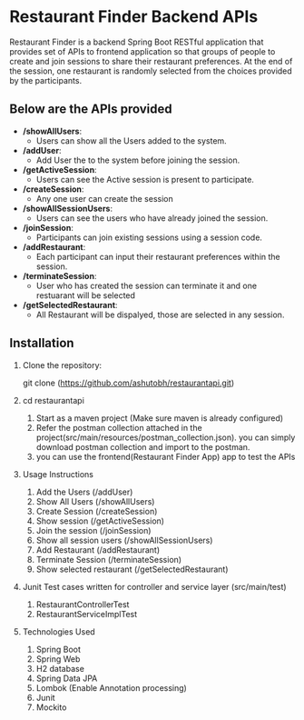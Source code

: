 # Restaurant Finder Backend APIs

Restaurant Finder is a backend Spring Boot RESTful application that provides set of APIs to frontend application so that groups of people to create and join sessions to share their restaurant preferences. At the end of the session, one restaurant is randomly selected from the choices provided by the participants.

## Below are the APIs provided
- **/showAllUsers**: 
  - Users can show all the Users added to the system.
- **/addUser**: 
  - Add User the to the system before joining the session.
- **/getActiveSession**: 
  - Users can see the Active session is present to participate.
- **/createSession**: 
  - Any one user can create the session
- **/showAllSessionUsers**: 
  - Users can see the users who have already joined the session.
- **/joinSession**: 
  - Participants can join existing sessions using a session code.
- **/addRestaurant**: 
  - Each participant can input their restaurant preferences within the session.
- **/terminateSession**: 
  - User who has created the session can terminate it and one restuarant will be selected
- **/getSelectedRestaurant**: 
  - All Restaurant will be dispalyed, those are selected in any session.

## Installation

1. Clone the repository:

   git clone (https://github.com/ashutobh/restaurantapi.git)

2. cd restaurantapi
   1. Start as a maven project (Make sure maven is already configured)
   2. Refer the postman collection attached in the project(src/main/resources/postman_collection.json). you can simply download postman collection and import to the postman.
   3. you can use the frontend(Restaurant Finder App) app to test the APIs

3. Usage Instructions
   1. Add the Users (/addUser)
   2. Show All Users (/showAllUsers)
   3. Create Session (/createSession)
   4. Show session (/getActiveSession)
   5. Join the session (/joinSession)
   6. Show all session users (/showAllSessionUsers)
   7. Add Restaurant (/addRestaurant)
   8. Terminate Session (/terminateSession)
   9. Show selected restaurant (/getSelectedRestaurant)

4. Junit Test cases written for controller and service layer (src/main/test)
   1. RestaurantControllerTest
   2. RestaurantServiceImplTest

5. Technologies Used
   1. Spring Boot
   2. Spring Web
   3. H2 database
   4. Spring Data JPA
   5. Lombok (Enable Annotation processing)
   6. Junit
   7. Mockito
